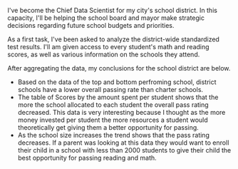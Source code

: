 I've become the Chief Data Scientist for my city's school district. In this capacity, I'll be helping the school board and mayor make strategic decisions regarding future school budgets and priorities.

As a first task, I've been asked to analyze the district-wide standardized test results. I'll am given access to every student's math and reading scores, as well as various information on the schools they attend. 

After aggregating the data, my conclusions for the school district are below. 

* Based on the data of the top and bottom perfroming school, district schools have a lower overall passing rate than charter schools.
* The table of Scores by the amount spent per student shows that the more the school allocated to each student the overall pass rating decreased. This data is very interesting because I thought as the more money invested per student the more resources a student would theoretically get giving them a better opportunity for passing.
* As the school size increases the trend shows that the pass rating decreases. If a parent was looking at this data they would want to enroll their child in a school with less than 2000 students to give their child the best opportunity for passing reading and math.
